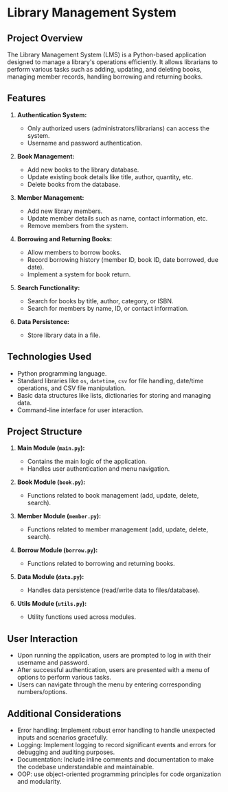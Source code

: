 # Library Management System

## Project Overview
The Library Management System (LMS) is a Python-based application designed to manage a library's operations efficiently. It allows librarians to perform various tasks such as adding, updating, and deleting books, managing member records, handling borrowing and returning books.

## Features
1. **Authentication System:**
    - Only authorized users (administrators/librarians) can access the system.
    - Username and password authentication.

2. **Book Management:**
    - Add new books to the library database.
    - Update existing book details like title, author, quantity, etc.
    - Delete books from the database.

3. **Member Management:**
    - Add new library members.
    - Update member details such as name, contact information, etc.
    - Remove members from the system.

4. **Borrowing and Returning Books:**
    - Allow members to borrow books.
    - Record borrowing history (member ID, book ID, date borrowed, due date).
    - Implement a system for book return.

5. **Search Functionality:**
    - Search for books by title, author, category, or ISBN.
    - Search for members by name, ID, or contact information.

6. **Data Persistence:**
    - Store library data in a file.

## Technologies Used
- Python programming language.
- Standard libraries like `os`, `datetime`, `csv` for file handling, date/time operations, and CSV file manipulation.
- Basic data structures like lists, dictionaries for storing and managing data.
- Command-line interface for user interaction.

## Project Structure
1. **Main Module (`main.py`):**
    - Contains the main logic of the application.
    - Handles user authentication and menu navigation.

2. **Book Module (`book.py`):**
    - Functions related to book management (add, update, delete, search).

3. **Member Module (`member.py`):**
    - Functions related to member management (add, update, delete, search).

4. **Borrow Module (`borrow.py`):**
    - Functions related to borrowing and returning books.

5. **Data Module (`data.py`):**
    - Handles data persistence (read/write data to files/database).

6. **Utils Module (`utils.py`):**
    - Utility functions used across modules.

## User Interaction
- Upon running the application, users are prompted to log in with their username and password.
- After successful authentication, users are presented with a menu of options to perform various tasks.
- Users can navigate through the menu by entering corresponding numbers/options.

## Additional Considerations
- Error handling: Implement robust error handling to handle unexpected inputs and scenarios gracefully.
- Logging: Implement logging to record significant events and errors for debugging and auditing purposes.
- Documentation: Include inline comments and documentation to make the codebase understandable and maintainable.
- OOP: use object-oriented programming principles for code organization and modularity.

